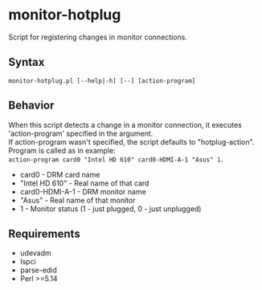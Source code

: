 # monitor-hotplug

Script for registering changes in monitor connections.

## Syntax
`monitor-hotplug.pl [--help|-h] [--] [action-program]`

## Behavior
When this script detects a change in a monitor connection, it executes 'action-program' specified in the argument.  
If action-program wasn't specified, the script defaults to "hotplug-action".  
Program is called as in example:  
`action-program card0 "Intel HD 610" card0-HDMI-A-1 "Asus" 1`.

- card0 - DRM card name
- "Intel HD 610" - Real name of that card
- card0-HDMI-A-1 - DRM monitor name
- "Asus" - Real name of that monitor
- 1 - Monitor status (1 - just plugged, 0 - just unplugged)

## Requirements
- udevadm
- lspci
- parse-edid
- Perl >=5.14
